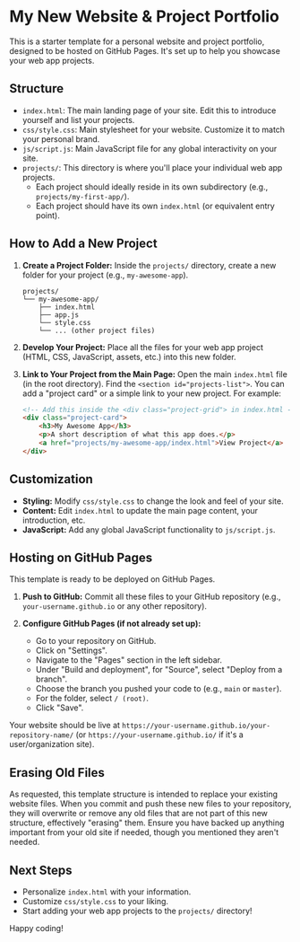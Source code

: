 # My New Website & Project Portfolio

This is a starter template for a personal website and project portfolio, designed to be hosted on GitHub Pages. It's set up to help you showcase your web app projects.

## Structure

- `index.html`: The main landing page of your site. Edit this to introduce yourself and list your projects.
- `css/style.css`: Main stylesheet for your website. Customize it to match your personal brand.
- `js/script.js`: Main JavaScript file for any global interactivity on your site.
- `projects/`: This directory is where you'll place your individual web app projects.
    - Each project should ideally reside in its own subdirectory (e.g., `projects/my-first-app/`).
    - Each project should have its own `index.html` (or equivalent entry point).

## How to Add a New Project

1.  **Create a Project Folder:**
    Inside the `projects/` directory, create a new folder for your project (e.g., `my-awesome-app`).
    ```
    projects/
    └── my-awesome-app/
        ├── index.html
        ├── app.js
        └── style.css
        └── ... (other project files)
    ```

2.  **Develop Your Project:**
    Place all the files for your web app project (HTML, CSS, JavaScript, assets, etc.) into this new folder.

3.  **Link to Your Project from the Main Page:**
    Open the main `index.html` file (in the root directory). Find the `<section id="projects-list">`. You can add a "project card" or a simple link to your new project. For example:

    ```html
    <!-- Add this inside the <div class="project-grid"> in index.html -->
    <div class="project-card">
        <h3>My Awesome App</h3>
        <p>A short description of what this app does.</p>
        <a href="projects/my-awesome-app/index.html">View Project</a>
    </div>
    ```

## Customization

-   **Styling:** Modify `css/style.css` to change the look and feel of your site.
-   **Content:** Edit `index.html` to update the main page content, your introduction, etc.
-   **JavaScript:** Add any global JavaScript functionality to `js/script.js`.

## Hosting on GitHub Pages

This template is ready to be deployed on GitHub Pages.

1.  **Push to GitHub:**
    Commit all these files to your GitHub repository (e.g., `your-username.github.io` or any other repository).

2.  **Configure GitHub Pages (if not already set up):**
    -   Go to your repository on GitHub.
    -   Click on "Settings".
    -   Navigate to the "Pages" section in the left sidebar.
    -   Under "Build and deployment", for "Source", select "Deploy from a branch".
    -   Choose the branch you pushed your code to (e.g., `main` or `master`).
    -   For the folder, select `/ (root)`.
    -   Click "Save".

Your website should be live at `https://your-username.github.io/your-repository-name/` (or `https://your-username.github.io/` if it's a user/organization site).

## Erasing Old Files

As requested, this template structure is intended to replace your existing website files. When you commit and push these new files to your repository, they will overwrite or remove any old files that are not part of this new structure, effectively "erasing" them. Ensure you have backed up anything important from your old site if needed, though you mentioned they aren't needed.

## Next Steps

-   Personalize `index.html` with your information.
-   Customize `css/style.css` to your liking.
-   Start adding your web app projects to the `projects/` directory!

Happy coding!